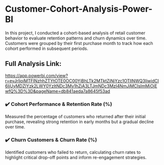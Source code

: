 # Customer-Cohort-Analysis-Power-BI
In this project, I conducted a cohort-based analysis of retail customer behavior to evaluate retention patterns and churn dynamics over time. Customers were grouped by their first purchase month to track how each cohort performed in subsequent periods.
## Full Analysis Link:
https://app.powerbi.com/view?r=eyJrIjoiMTFlNzhhZTYtOTE0OC00YjBhLTk2MTktZjNjYzc1OTllNWQ3IiwidCI6IjUyMDZlYzk2LWY0YzItNDc3My1hZjA3LTJmNDc3MzI4NmJjMCIsImMiOjEwfQ%3D%3D&pageName=db841aeda7a8645f53ad

### ✔️ Cohort Performance & Retention Rate (%)
Measured the percentage of customers who returned after their initial purchase, revealing strong retention in early months but a gradual decline over time.
### ✔️ Churn Customers & Churn Rate (%)
Identified customers who failed to return, calculating churn rates to highlight critical drop-off points and inform re-engagement strategies.
